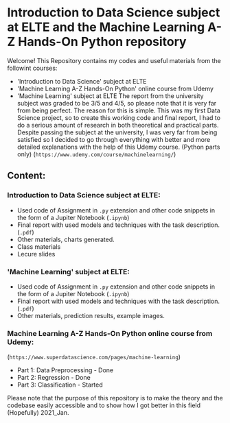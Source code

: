 # Introduction to Data Science subject at ELTE and the Machine Learning A-Z Hands-On Python repository
Welcome!
This Repository contains my codes and useful materials from the followint courses:
- 'Introduction to Data Science' subject at ELTE
- 'Machine Learning A-Z Hands-On Python' online course from Udemy
- 'Machine Learning' subject at ELTE
The report from the university subject was graded to be 3/5 and 4/5, so please note that it is very far from being perfect. 
The reason for this is simple. This was my first Data Science project, so to create this working code and final report, I had to do a serious amount of research in both theoretical and practical parts.
Despite passing the subject at the university, I was very far from being satisfied so I decided to go through everything with better and more detailed explanations with the help of this Udemy course. (Python parts only) (`https://www.udemy.com/course/machinelearning/`)

## Content:

### Introduction to Data Science subject at ELTE:
- Used code of Assignment in `.py` extension and other code snippets in the form of a Jupiter Notebook (`.ipynb`)
- Final report with used models and techniques with the task description. (`.pdf`)
- Other materials, charts generated.
- Class materials
- Lecure slides

### 'Machine Learning' subject at ELTE:
- Used code of Assignment in `.py` extension and other code snippets in the form of a Jupiter Notebook (`.ipynb`)
- Final report with used models and techniques with the task description. (`.pdf`)
- Other materials, prediction results, example images.

### Machine Learning A-Z Hands-On Python online course from Udemy:
(`https://www.superdatascience.com/pages/machine-learning`)

- Part 1: Data Preprocessing - Done
- Part 2: Regression - Done
- Part 3: Classification - Started




Please note that the purpose of this repository is to make the theory and the codebase easily accessible and to show how I got better in this field (Hopefully) 2021_Jan.